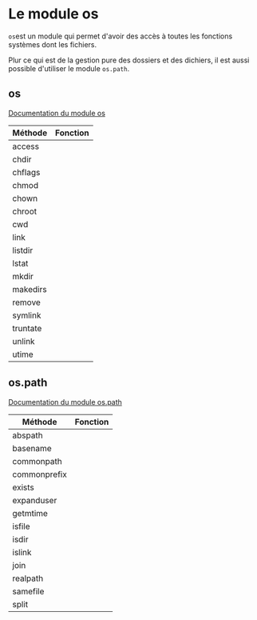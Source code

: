 # Le module os

`os`est un module qui permet d'avoir des accès à toutes les fonctions systèmes dont les fichiers.

Plur ce qui est de la gestion pure des dossiers et des dichiers, il est aussi possible d'utiliser le module `os.path`.

## os

[Documentation du module os](https://docs.python.org/3/library/os.html?highlight=os#module-os)

Méthode | Fonction
------- | --------
access | 
chdir | 
chflags | 
chmod | 
chown | 
chroot | 
cwd | 
link | 
listdir | 
lstat | 
mkdir | 
makedirs | 
remove | 
symlink | 
truntate | 
unlink | 
utime | 

## os.path

[Documentation du module os.path](https://docs.python.org/3/library/os.html?highlight=os#module-os)

Méthode | Fonction
------- | --------
abspath | 
basename | 
commonpath | 
commonprefix | 
exists | 
expanduser | 
getmtime | 
isfile | 
isdir | 
islink | 
join | 
realpath | 
samefile | 
split | 
